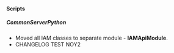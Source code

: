
#### Scripts
##### CommonServerPython
- Moved all IAM classes to separate module - **IAMApiModule**.
- CHANGELOG TEST NOY2